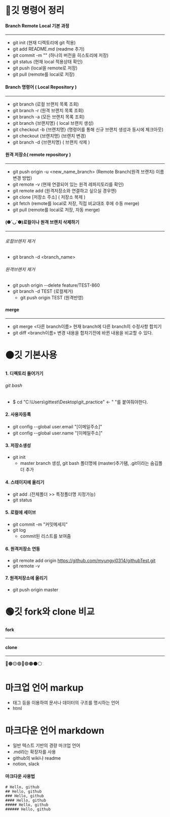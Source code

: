 # 🔴깃 명령어 정리

#### Branch Remote Local 기본 과정

---

- git init (현재 디렉토리에 git 적용)
- git add README.md (readme 추가)
- git commit -m "" (하나의 버전을 히스토리에 저장)
- git status (현재 local 적용상태 확인)
- git push (local을 remote로 저장)
- git pull (remote를 local로 저장)

#### Branch 명령어 ( Local Repository )
---
- git branch (로컬 브랜치 목록 조회)
- git branch -r (원격 브랜치 목록 조회)
- git branch -a (모든 브랜치 목록 조회)
- git branch {브랜치명} ( local 브랜치 생성)
- git checkout -b {브랜치명} (명령어를 통해 신규 브랜치 생성과 동시에 체크아웃)
- git checkout {브랜치명} (브랜치 변경)
- git branch -d {브랜치명} ( 브랜치 삭제 )

#### 원격 저장소( remote repository )

---

- git push origin -u <new_name_branch> (Remote Branch(원격 브랜치) 이름 변경 방법)
- git remote -v (현재 연결되어 있는 원격 레파지토리를 확인)
- git remote add <name> <url> (원격저장소와 연결하고 싶으실 경우엔)
- git clone [저장소 주소] ( 저장소 복제 )
- git fetch (remote를 local로 저장, 직접 비교대조 후에 수동 merge)
- git pull (remote를 local로 저장, 자동 merge)
  
#### (❁´◡`❁)로컬이나 원격 브랜치 삭제하기
---
###### 로컬브렌치 제거
- git branch -d <branch_name>
###### 원격브렌치 제거
- git push origin --delete feature/TEST-860
- git branch -d TEST (로컬제거)
    + git push origin TEST (원격반영)

#### merge
---
- git merge <다른 branch이름>   현재 branch에 다른 branch의 수정사항 합치기
- git diff <branch이름>    변경 내용을 합차기전에 바뀐 내용을 비교할 수 있다. 
                                              
# 🟠깃 기본사용
#### 1. 디렉토리 들어가기

###### git bash
- $ cd "C:\Users\gittest\Desktop\git_practice"  <- " "를 붙여줘야한다.                                                 
                                                 
                                                 
#### 2. 사용자등록

- git config --global user.email "[이메일주소]"
- git config --global user.name "[이메일주소]"                                                 
#### 3. 저장소생성

- git init
  + master branch 생성, git bash 폴더명에 (master)추가됌, .git이라는 숨김폴더 추가                                       
#### 4. 스테이지에 올리기

- git add .(전체폴더 >> 특정폴더명 지정가능)
- git status
#### 5. 로컬에 세이브

- git commit -m "커밋메세지"
- git log 
  + commit된 리스트를 보여줌
#### 6. 원격저장소 연동

- git remote add origin https://github.com/myungyi0314/githubTest.git
- git remote -v
#### 7. 원격저장소에 올리기

- git push origin master 

# 🟢깃 fork와 clone 비교
#### fork
---
#### clone
---
🔴🟠🟡🟢🔵🟣🟤⚫⚪                                                 
# 마크업 언어 markup
- 태그 등을 이용하여 문서나 데이터의 구조를 명시하는 언어
- html
# 마크다운 언어 markdown
- 일반 텍스트 기반의 경량 마크업 언어
- .md라는 확장자를 사용
- github의 wiki나 readme
- notion, slack                                                   

#### 마크다운 사용법
```
# Hello, github
## Hello, github
### Hello, github
#### Hello, github
##### Hello, github
###### Hello, github
```
  
